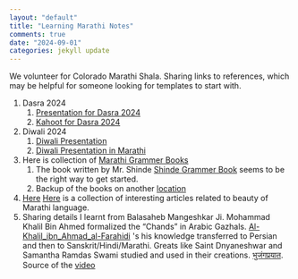 ```yaml
---
layout: "default"
title: "Learning Marathi Notes"
comments: true
date: "2024-09-01"
categories: jekyll update
---
```


We volunteer for Colorado Marathi Shala. Sharing links to references, which may be helpful for someone looking for templates to start with.

1. Dasra 2024
   1. [Presentation for Dasra 2024][Presentation for Dasra 2024]
   2. [Kahoot for Dasra 2024][Kahoot for Dasra 2024]
2. Diwali 2024
   1. [Diwali Presentation][Diwali Presentation]
   2. [Diwali Presentation in Marathi][Diwali Presentation in Marathi]
3. Here is collection of [Marathi Grammer Books][Marathi Grammer Books]
   1. The book written by Mr. Shinde [Shinde Grammer Book] seems to be the right way to get started.
   2. Backup of the books on another [location][another location]
4. [Here] [Here] is a collection of interesting articles related to beauty of Marathi language.
5. Sharing details I learnt from Balasaheb Mangeshkar Ji. Mohammad Khalil Bin Ahmed formalized the “Chands” in Arabic Gazhals. [Al-Khalil_ibn_Ahmad_al-Farahidi][Al-Khalil_ibn_Ahmad_al-Farahidi] 's his knowledge transferred to Persian and then to Sanskrit/Hindi/Marathi. Greats like Saint Dnyaneshwar and Samantha Ramdas Swami studied and used in their creations. [भुजंगप्रयात][भुजंगप्रयात]. Source of the [video][video]

[Marathi Grammer Books]: https://drive.google.com/drive/folders/1BfKwRjpbQkdexzxEHLzak4Ee3GbZHH3a?usp=sharing
[Shinde Grammer Book]: https://drive.google.com/file/d/1L51kSAbVs73DsXfmRcOeur8h7jijsnMq/view?usp=sharing
[Presentation for Dasra 2024]: https://docs.google.com/presentation/d/1k4F_oJYeZr0KeqxsTz6mp_Q-Q8ljW2gz0cIP0ONVbn0/edit#slide=id.g2f99fc3af9c_0_425
[Kahoot for Dasra 2024]: https://create.kahoot.it/details/1c49e38a-7316-48ac-8a04-6046d80da6d9
[Here]: https://www.reddit.com/r/marathi/comments/psb3rq/learning_marathi_links/
[another location]: https://www.dropbox.com/scl/fo/hrbknm8lr0m1y0hrrxmf7/AHLgJlQ13Fv50eUuenW9emE?rlkey=jtuuu3w6jv3piz32jbfz1umfl&st=0was4504&dl=0
[Diwali Presentation]: https://www.dropbox.com/scl/fo/6y6dtij9elckv63k8jyf7/APi0-AD9DbRk5IP5dT3pxfc?rlkey=vztc8uortouragub4nloh0yoc&st=phqlbkcx&dl=0
[Diwali Presentation in Marathi]: https://www.dropbox.com/scl/fo/6y6dtij9elckv63k8jyf7/APi0-AD9DbRk5IP5dT3pxfc?rlkey=vztc8uortouragub4nloh0yoc&st=phqlbkcx&dl=0
[Al-Khalil_ibn_Ahmad_al-Farahidi]: https://en.m.wikipedia.org/wiki/Al-Khalil_ibn_Ahmad_al-Farahidi
[भुजंगप्रयात]: https://mr.m.wikipedia.org/wiki/%E0%A4%AD%E0%A5%81%E0%A4%9C%E0%A4%82%E0%A4%97%E0%A4%AA%E0%A5%8D%E0%A4%B0%E0%A4%AF%E0%A4%BE%E0%A4%A4_(%E0%A4%B5%E0%A5%83%E0%A4%A4%E0%A5%8D%E0%A4%A4)
[video]: https://youtu.be/EXrwDBiUyOM?si=yBXGvnxuOywfeVN7
